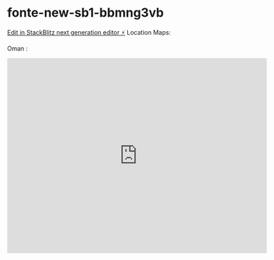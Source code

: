 # fonte-new-sb1-bbmng3vb

[Edit in StackBlitz next generation editor ⚡️](https://stackblitz.com/~/github.com/kamil467/fonte-new-sb1-bbmng3vb)
Location Maps:

Oman :

<iframe src="https://www.google.com/maps/embed?pb=!1m18!1m12!1m3!1d3653.7792392667748!2d58.176206675731095!3d23.68385147871581!2m3!1f0!2f0!3f0!3m2!1i1024!2i768!4f13.1!3m3!1m2!1s0x3e8de4cc6d0978f7%3A0x281c53712d20f98!2sBLUE%20BIRD%20TRAVELS%20-%20SEEB!5e0!3m2!1sen!2snl!4v1736248149981!5m2!1sen!2snl" width="600" height="450" style="border:0;" allowfullscreen="" loading="lazy" referrerpolicy="no-referrer-when-downgrade"></iframe>
